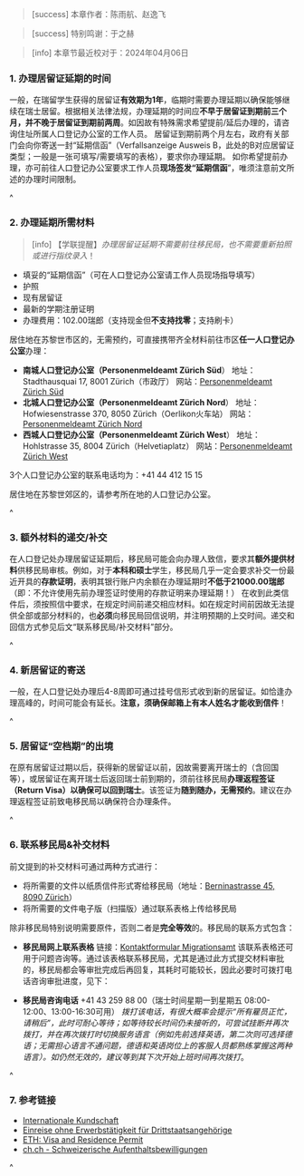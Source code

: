 > [success] 本章作者：陈雨航、赵逸飞

> [success] 特别鸣谢：于之赫

> [info] 本章节最近校对于：2024年04月06日

### **1.  办理居留证延期的时间**

一般，在瑞留学生获得的居留证**有效期为1年**，临期时需要办理延期以确保能够继续在瑞士居留。根据相关法律法规，办理延期的时间应**不早于居留证到期前三个月，并不晚于居留证到期前两周**。如因故有特殊需求希望提前/延后办理的，请咨询住址所属人口登记办公室的工作人员。
居留证到期前两个月左右，政府有关部门会向你寄送一封“延期信函”（Verfallsanzeige Ausweis B，此处的B对应居留证类型；一般是一张可填写/需要填写的表格），要求你办理延期。
如你希望提前办理，亦可前往人口登记办公室要求工作人员**现场签发“延期信函**”，唯须注意前文所述的办理时间限制。

^

### **2.  办理延期所需材料**

> [info] 【学联提醒】*办理居留证延期不需要前往移民局，也不需要重新拍照或进行指纹录入*！

* 填妥的“延期信函”（可在人口登记办公室请工作人员现场指导填写）
* 护照
* 现有居留证
* 最新的学期注册证明
* 办理费用：102.00瑞郎（支持现金但**不支持找零**；支持刷卡）

居住地在苏黎世市区的，无需预约，可直接携带齐全材料前往市区**任一人口登记办公室**办理：

* **南城人口登记办公室（Personenmeldeamt Zürich Süd**）
  地址：Stadthausquai 17, 8001 Zürich（市政厅）
  网站：[Personenmeldeamt Zürich Süd](https://www.stadt-zuerich.ch/prd/de/index/bevoelkerungsamt/kontakt-oeffnungszeiten/kontakte-und-oeffnungszeiten-pma/kb01.html)
* **北城人口登记办公室（Personenmeldeamt Zürich Nord**）
  地址：Hofwiesenstrasse 370, 8050 Zürich（Oerlikon火车站）
  网站：[Personenmeldeamt Zürich Nord](https://www.stadt-zuerich.ch/prd/de/index/bevoelkerungsamt/kontakt-oeffnungszeiten/kontakte-und-oeffnungszeiten-pma/kb11.html)
* **西城人口登记办公室（Personenmeldeamt Zürich West**）
  地址：Hohlstrasse 35, 8004 Zürich（Helvetiaplatz）
  网站：[Personenmeldeamt Zürich West](https://www.stadt-zuerich.ch/prd/de/index/bevoelkerungsamt/kontakt-oeffnungszeiten/kontakte-und-oeffnungszeiten-pma/kb04.html)

3个人口登记办公室的联系电话均为：+41 44 412 15 15

居住地在苏黎世郊区的，请参考所在地的人口登记办公室。

^

### **3.  额外材料的递交/补交**

在人口登记处办理居留证延期后，移民局可能会向办理人致信，要求其**额外提供材料**供移民局审核。例如，对于**本科和硕士**学生，移民局几乎一定会要求补交一份最近开具的**存款证明**，表明其银行账户内余额在办理延期时**不低于21000.00瑞郎**（即：不允许使用先前办理签证时使用的存款证明来办理延期！）
在收到此类信件后，须按照信中要求，在规定时间前递交相应材料。如在规定时间前因故无法提供全部或部分材料的，也**必须**向移民局回信说明，并注明预期的上交时间。递交和回信方式参见后文“联系移民局/补交材料”部分。

^

### **4.  新居留证的寄送**

一般，在人口登记处办理后4-8周即可通过挂号信形式收到新的居留证。如恰逢办理高峰的，时间可能会有延长。**注意，须确保邮箱上有本人姓名才能收到信件**！

^

### **5.  居留证“空档期”的出境**

在原有居留证过期以后，获得新的居留证以前，因故需要离开瑞士的（含回国等），或居留证在离开瑞士后返回瑞士前到期的，须前往移民局**办理返程签证（Return Visa）以确保可以回到瑞士**。该签证为**随到随办，无需预约**。建议在办理返程签证前致电移民局以确保符合办理条件。

^

### **6. 联系移民局&补交材料**

前文提到的补交材料可通过两种方式进行：

* 将所需要的文件以纸质信件形式寄给移民局（地址：[Berninastrasse 45, 8090 Zürich](https://goo.gl/maps/CDzxUoomjsara83c7)）
* 将所需要的文件电子版（扫描版）通过联系表格上传给移民局

除非移民局特别说明需要原件，否则二者是**完全等效**的。移民局的联系方式包含：

* **移民局网上联系表格**
  链接：[Kontaktformular Migrationsamt](https://www.zh.ch/de/migration-integration/kontaktformularmigrationsamt.html)
  该联系表格还可用于问题咨询等。通过该表格联系移民局，尤其是通过此方式提交材料审批的，移民局都会等审批完成后再回复，其耗时可能较长，因此必要时可拨打电话咨询审批进度，见下：

* **移民局咨询电话**
  +41 43 259 88 00（瑞士时间星期一到星期五 08:00-12:00、13:00-16:30可用）
  *拨打该电话，有很大概率会提示“所有雇员正忙，请稍后”，此时可耐心等待；如等待较长时间仍未接听的，可尝试挂断并再次拨打，并在再次拨打时切换服务语言（例如先前选择英语，第二次则可选择德语；无需担心语言不通问题，德语和英语岗位上的客服人员都熟练掌握这两种语言）。如仍然无效的，建议等到其下次开始上班时间再次拨打*。

^

### **7. 参考链接**

* [Internationale Kundschaft](<https://www.stadt-zuerich.ch/prd/de/index/bevoelkerungsamt/identitaetskarte-und-ausweise/internationale-kundschaft.html>)
* [Einreise ohne Erwerbstätigkeit für Drittstaatsangehörige](https://www.zh.ch/de/migration-integration/einreise/einreise-ohne-erwerbstaetigkeit-fuer-drittstaatsangehoerige.html)
* [ETH: Visa and Residence Permit](https://ethz.ch/content/dam/ethz/main/continuing-education/Merkblaetter/Factsheet_Visum_en.pdf)
* [ch.ch - Schweizerische Aufenthaltsbewilligungen](https://www.ch.ch/de/ausweise-und-dokumente/aufenthaltsbewilligungen/#)

^
